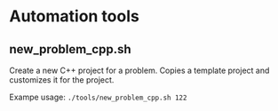 # Automation tools

## new_problem_cpp.sh
Create a new C++ project for a problem. Copies a template project and customizes it for the project.

Exampe usage:
``` ./tools/new_problem_cpp.sh 122 ```
